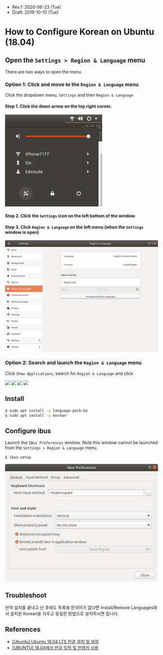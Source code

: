 * Rev.1: 2020-06-23 (Tue)
* Draft: 2019-10-10 (Tue)
# How to Configure Korean on Ubuntu (18.04)
## Open the `Settings > Region & Language` menu
There are two ways to open the menu.

### Option 1: Click and move to the `Region & Language` menu
Click the dropdown menu, `Settings` and then `Region & Language`

#### Step 1. Click the down arrow on the top right corner.
<img src="images/ubuntu_18_04-top_right_corner-menu.png">

#### Step 2. Click the `Settings` icon on the left bottom of the window.

#### Step 3. Click `Region & Language` on the left menu (when the `Settings` window is open)

<img src="images/ubuntu_18_04-settings-region_and_language.png">

### Option 2: Search and launch the `Region & Language` menu
Click `Show Applications`, search for `Region & Language` and click 

<img src="images/">
<img src="images/">
<img src="images/">
<img src="images/">



## Install
```bash
$ sudo apt install -y language-pack-ko
$ sudo apt install -y korean*
```
## Configure ibus
Launch the `IBus Preferences` window. Note this window cannot be launched from the `Settings > Region & Language` menu.
```bash
$ ibus-setup
```
<img src="images/ubuntu-configure_korean-ibus_preferences-launch_window.png">

## Troubleshoot
만약 설치를 끝내고 난 후에도 목록에 한국어가 없다면 Install/Remove Languages에서 설치된 Korean을 지우고 동일한 방법으로 설치하시면 됩니다.

## References
* [[Ubuntu] Ubuntu 18.04 LTS 한글 설치 및 설정](https://gabii.tistory.com/entry/Ubuntu-1804-LTS-%ED%95%9C%EA%B8%80-%EC%84%A4%EC%B9%98-%EB%B0%8F-%EC%84%A4%EC%A0%95)
* [[UBUNTU] 18.04에서 한글 입력 및 한영키 사용](https://tobelinuxer.tistory.com/15)
